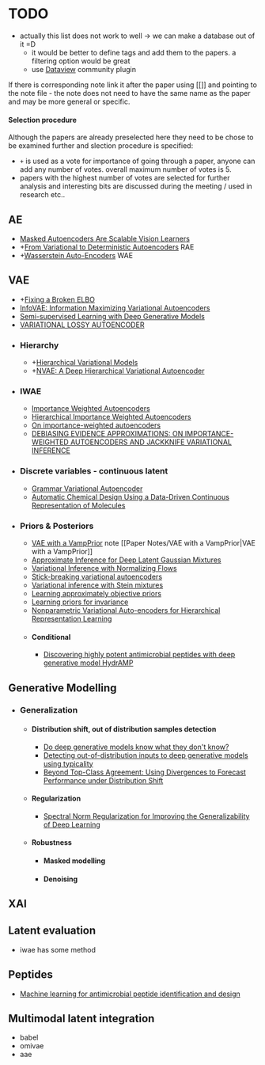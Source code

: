# TODO 
- actually this list does not work to well -> we can make a database out of it =D
	- it would be better to define tags and add them to the papers. a filtering option would be great
	- use [Dataview](https://github.com/blacksmithgu/obsidian-dataview) community plugin

If there is corresponding note link it after the paper using [[]] and pointing to the note file - the note does not need to have the same name as the paper and may be more general or specific.

#### Selection procedure
Although the papers are already preselected  here they need to be chose to be examined further and slection procedure is specified:
- `+` is used as a vote for importance of going through a paper, anyone can add any number of votes. overall maximum number of votes is 5.
- papers with the highest number of votes are selected for further analysis and interesting bits are discussed during the meeting / used in research etc..
## AE

- [Masked Autoencoders Are Scalable Vision Learners](https://arxiv.org/abs/2111.06377)
- +[From Variational to Deterministic Autoencoders](https://arxiv.org/abs/1903.12436) RAE
- +[Wasserstein Auto-Encoders](https://arxiv.org/abs/1711.01558) WAE
## VAE
- +[Fixing a Broken ELBO](https://arxiv.org/pdf/1711.00464)
- [InfoVAE: Information Maximizing Variational Autoencoders](https://arxiv.org/abs/1706.02262)
- [Semi-supervised Learning with Deep Generative Models](https://arxiv.org/pdf/1406.5298)
- [VARIATIONAL LOSSY AUTOENCODER](https://arxiv.org/pdf/1611.02731)
- ### Hierarchy
	- +[Hierarchical Variational Models](https://arxiv.org/pdf/1511.02386)
	- +[NVAE: A Deep Hierarchical Variational Autoencoder](https://proceedings.neurips.cc/paper/2020/file/e3b21256183cf7c2c7a66be163579d37-Paper.pdf)
- ### IWAE
	- [Importance Weighted Autoencoders](https://arxiv.org/pdf/1509.00519)
	- [Hierarchical Importance Weighted Autoencoders](http://proceedings.mlr.press/v97/huang19d/huang19d.pdf)
	- [On importance-weighted autoencoders](https://arxiv.org/abs/1907.10477)
	- [DEBIASING EVIDENCE APPROXIMATIONS: ON IMPORTANCE-WEIGHTED AUTOENCODERS AND JACKKNIFE VARIATIONAL INFERENCE](https://www.microsoft.com/en-us/research/uploads/prod/2018/04/On-Importance-weighted-Autoencoders-and-Jackknife-Variational-Inference.pdf)
- ### Discrete variables - continuous latent
	- [Grammar Variational Autoencoder](https://arxiv.org/abs/1703.01925)
	- [Automatic Chemical Design Using a Data-Driven Continuous Representation of Molecules](https://arxiv.org/abs/1610.02415)
- ### Priors & Posteriors
	- [VAE with a VampPrior](https://proceedings.mlr.press/v84/tomczak18a/tomczak18a.pdf) note [[Paper Notes/VAE with a VampPrior|VAE with a VampPrior]]
	- [Approximate Inference for Deep Latent Gaussian Mixtures](http://bayesiandeeplearning.org/2016/papers/BDL_20.pdf)
	- [Variational Inference with Normalizing Flows](https://proceedings.mlr.press/v37/rezende15.html)
	- [Stick-breaking variational autoencoders](https://arxiv.org/abs/1605.06197)
	- [Variational inference with Stein mixtures](https://approximateinference.org/2017/accepted/NalisnickSmyth2017.pdf)
	- [Learning approximately objective priors](https://arxiv.org/abs/1704.01168)
	- [Learning priors for invariance](http://proceedings.mlr.press/v84/nalisnick18a.html)
	- [Nonparametric Variational Auto-encoders for Hierarchical Representation Learning](https://arxiv.org/abs/1703.07027)
	- #### Conditional
		- [Discovering highly potent antimicrobial peptides with deep generative model HydrAMP](https://nature.com/articles/s41467-023-36994-z)
## Generative Modelling
- ### Generalization
	- #### Distribution shift, out of distribution samples detection
		- [Do deep generative models know what they don't know?](https://scholar.google.com/citations?view_op=view_citation&hl=en&user=cb1ZN7AAAAAJ&citation_for_view=cb1ZN7AAAAAJ:8k81kl-MbHgC)
		- [Detecting out-of-distribution inputs to deep generative models using typicality](https://arxiv.org/abs/1906.02994)
		- [Beyond Top-Class Agreement: Using Divergences to Forecast Performance under Distribution Shift](https://arxiv.org/abs/2312.08033)
	- #### Regularization
		- [Spectral Norm Regularization for Improving the Generalizability of Deep Learning](https://arxiv.org/abs/1705.10941)
	- #### Robustness
		- #### Masked modelling
		- #### Denoising
## XAI
## Latent evaluation
- iwae has some method
## Peptides
- [Machine learning for antimicrobial peptide identification and design](https://www.nature.com/articles/s44222-024-00152-x?fromPaywallRec=false)
## Multimodal latent integration
- babel
- omivae
- aae